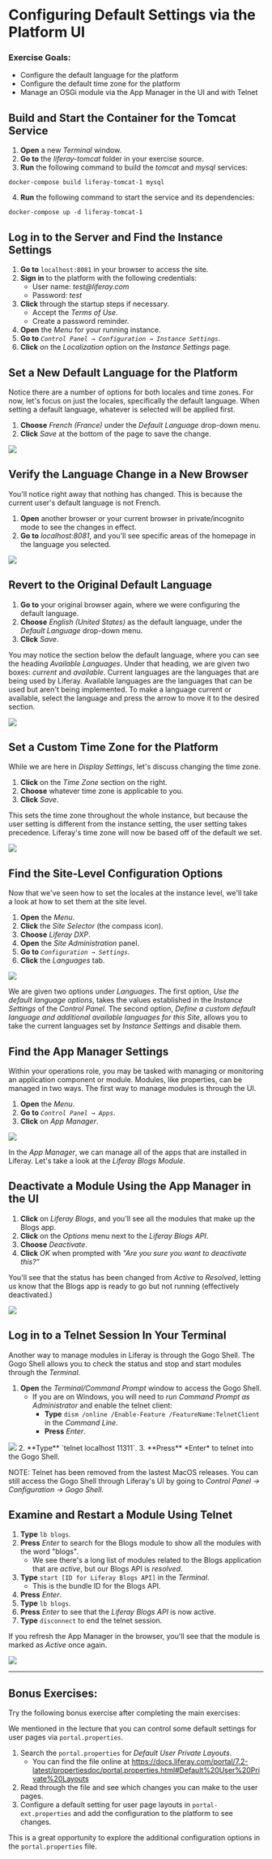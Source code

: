 # Configuring Default Settings via the Platform UI

<div class="ahead">
	<h3>Exercise Goals:</h3>
		<ul>
			<li>Configure the default language for the platform</li>
			<li>Configure the default time zone for the platform</li>
			<li>Manage an OSGi module via the App Manager in the UI and with Telnet</li>
		</ul>
</div>

## Build and Start the Container for the Tomcat Service
1. **Open** a new _Terminal_ window.
2. **Go to** the _liferay-tomcat_ folder in your exercise source.
3. **Run** the following command to build the _tomcat_ and _mysql_ services:
```shell
docker-compose build liferay-tomcat-1 mysql
```
4. **Run** the following command to start the service and its dependencies:
```shell
docker-compose up -d liferay-tomcat-1
```

## Log in to the Server and Find the Instance Settings

1. **Go to** `localhost:8081` in your browser to access the site.
2. **Sign in** to the platform with the following credentials:
    * User name: _test@liferay.com_
    * Password: _test_
3. **Click** through the startup steps if necessary.
	* Accept the _Terms of Use_.
	* Create a password reminder.
4. **Open** the *Menu* for your running instance.
5. **Go to** _`Control Panel → Configuration → Instance Settings`_.
6. **Click** on the *Localization* option on the *Instance Settings* page.

## Set a New Default Language for the Platform

Notice there are a number of options for both locales and time zones. For now, let's focus on just the locales, specifically the default language. When setting a default language, whatever is selected will be applied first.

1. **Choose** *French (France)* under the *Default Language* drop-down menu.
2. **Click** *Save* at the bottom of the page to save the change.

<img src="../images/chapter-2/default-language-changed.png" style="max-width: 100%">

## Verify the Language Change in a New Browser

You'll notice right away that nothing has changed. This is because the current user's default language is not French.

1. **Open** another browser or your current browser in private/incognito mode to see the changes in effect.
2. **Go to** *localhost:8081*, and you'll see specific areas of the homepage in the language you selected.

<img src="../images/chapter-2/liferay-french.png" style="max-width: 100%">

## Revert to the Original Default Language

1. **Go to** your original browser again, where we were configuring the default language.
2. **Choose** *English (United States)* as the default language, under the *Default Language* drop-down menu.
3. **Click** *Save*.

You may notice the section below the default language, where you can see the heading *Available Languages*. Under that heading, we are given two boxes: *current* and *available*. Current languages are the languages that are being used by Liferay. Available languages are the languages that can be used but aren't being implemented. To make a language current or available, select the language and press the arrow to move it to the desired section.

<img src="../images/chapter-2/available-languages.png" style="max-width: 100%">

## Set a Custom Time Zone for the Platform

While we are here in *Display Settings*, let's discuss changing the time zone.

1. **Click** on the *Time Zone* section on the right.
2. **Choose** whatever time zone is applicable to you.
3. **Click** *Save*.

This sets the time zone throughout the whole instance, but because the user setting is different from the instance setting, the user setting takes precedence. Liferay's time zone will now be based off of the default we set.

<img src="../images/chapter-2/time-zone.png" style="max-width: 100%">

## Find the Site-Level Configuration Options

Now that we've seen how to set the locales at the instance level, we'll take a look at how to set them at the site level.

1. **Open** the *Menu*.
2. **Click** the _Site Selector_ (the compass icon).
3. **Choose** _Liferay DXP_.
4. **Open** the *Site Administration* panel.
5. **Go to** _`Configuration → Settings`_.
6. **Click** the *Languages* tab.

<img src="../images/chapter-2/site-languages.png" style="max-width: 100%">

We are given two options under *Languages*. The first option, *Use the default language options*, takes the values established in the *Instance Settings* of the *Control Panel*. The second option, *Define a custom default language and additional available languages for this Site*, allows you to take the current languages set by *Instance Settings* and disable them.

## Find the App Manager Settings

Within your operations role, you may be tasked with managing or monitoring an application component or module. Modules, like properties, can be managed in two ways. The first way to manage modules is through the UI.

1. **Open** the *Menu*.
2. **Go to** _`Control Panel → Apps`_.
3. **Click** on *App Manager*.

<img src="../images/chapter-2/app-manager.png" style="max-width: 100%"> 

In the *App Manager*, we can manage all of the apps that are installed in Liferay. Let's take a look at the *Liferay Blogs Module*.

## Deactivate a Module Using the App Manager in the UI

1. **Click** on *Liferay Blogs*, and you'll see all the modules that make up the Blogs app.
2. **Click** on the *Options* menu next to the _Liferay Blogs API_.
3. **Choose** *Deactivate*.
4. **Click** *OK* when prompted with *"Are you sure you want to deactivate this?"* 

You'll see that the status has been changed from *Active* to *Resolved*, letting us know that the Blogs app is ready to go but not running (effectively deactivated.)

<img src="../images/chapter-2/blogs-resolved.png" style="max-width: 100%">

## Log in to a Telnet Session In Your Terminal

Another way to manage modules in Liferay is through the Gogo Shell. The Gogo Shell allows you to check the status and stop and start modules through the *Terminal*.

1. **Open** the *Terminal/Command Prompt* window to access the Gogo Shell.
	- If you are on Windows, you will need to *run Command Prompt as Administrator* and enable the telnet client:
		- **Type** `dism /online /Enable-Feature /FeatureName:TelnetClient` in the _Command Line_.
		- **Press** _Enter_.
<img src="../images/chapter-2/telnet-on.png" style="max-width: 100%">
2. **Type** `telnet localhost 11311`.
3. **Press** *Enter* to telnet into the Gogo Shell.

NOTE:
Telnet has been removed from the lastest MacOS releases. You can still access the Gogo Shell through Liferay's UI by going to _Control Panel → Configuration → Gogo Shell_.

## Examine and Restart a Module Using Telnet

1. **Type** `lb blogs`.
2. **Press** *Enter* to search for the Blogs module to show all the modules with the word "blogs".
    - We see there's a long list of modules related to the Blogs application that are *active*, but our Blogs API is *resolved*.
3. **Type** `start [ID for Liferay Blogs API]` in the _Terminal_.
	- This is the bundle ID for the Blogs API.
4. **Press** *Enter*.
5. **Type** `lb blogs`.
6. **Press** *Enter* to see that the _Liferay Blogs API_ is now active.
6. **Type** `disconnect` to end the telnet session.

If you refresh the App Manager in the browser, you'll see that the module is marked as _Active_ once again.

<img src="../images/chapter-2/blogs-active.png" style="max-width: 100%">

---

## Bonus Exercises: 

Try the following bonus exercise after completing the main exercises:

We mentioned in the lecture that you can control some default settings for user pages via `portal.properties`. 

1. Search the `portal.properties` for _Default User Private Layouts_.
	- You can find the file online at https://docs.liferay.com/portal/7.2-latest/propertiesdoc/portal.properties.html#Default%20User%20Private%20Layouts
2. Read through the file and see which changes you can make to the user pages.
3. Configure a default setting for user page layouts in `portal-ext.properties` and add the configuration to the platform to see changes.

This is a great opportunity to explore the additional configuration options in the `portal.properties` file.
